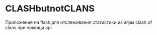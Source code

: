 # CLASHbutnotCLANS
Приложение на flask для отслеживания статистики из игры clash of clans при помощи api
